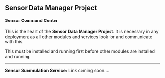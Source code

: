 ## Sensor Data Manager Project
#### Sensor Command Center 

This is the heart of the **Sensor Data Manager Project**. It is necessary in any deployment as all other modules and services look for and communicate with this. 

This must be installed and running first before other modules are installed and running. 


_______________________________________________________________________________________________________________________________________________________________________________________

**Sensor Summulation Service:** Link coming soon....


